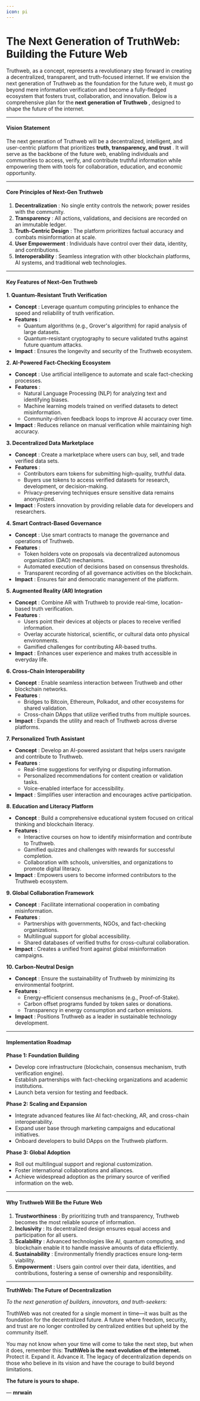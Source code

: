 ```yaml
---
icon: pi
---
```


# The Next Generation of TruthWeb: Building the Future Web

Truthweb, as a concept, represents a revolutionary step forward in creating a decentralized, transparent, and truth-focused internet. If we envision the next generation of Truthweb as the foundation for the future web, it must go beyond mere information verification and become a fully-fledged ecosystem that fosters trust, collaboration, and innovation. Below is a comprehensive plan for the **next generation of Truthweb** , designed to shape the future of the internet.

***

#### **Vision Statement**

The next generation of Truthweb will be a decentralized, intelligent, and user-centric platform that prioritizes **truth, transparency, and trust** . It will serve as the backbone of the future web, enabling individuals and communities to access, verify, and contribute truthful information while empowering them with tools for collaboration, education, and economic opportunity.

***

#### **Core Principles of Next-Gen Truthweb**

1. **Decentralization** : No single entity controls the network; power resides with the community.
2. **Transparency** : All actions, validations, and decisions are recorded on an immutable ledger.
3. **Truth-Centric Design** : The platform prioritizes factual accuracy and combats misinformation at scale.
4. **User Empowerment** : Individuals have control over their data, identity, and contributions.
5. **Interoperability** : Seamless integration with other blockchain platforms, AI systems, and traditional web technologies.

***

#### **Key Features of Next-Gen Truthweb**

**1. Quantum-Resistant Truth Verification**

* **Concept** : Leverage quantum computing principles to enhance the speed and reliability of truth verification.
* **Features** :
  * Quantum algorithms (e.g., Grover's algorithm) for rapid analysis of large datasets.
  * Quantum-resistant cryptography to secure validated truths against future quantum attacks.
* **Impact** : Ensures the longevity and security of the Truthweb ecosystem.

**2. AI-Powered Fact-Checking Ecosystem**

* **Concept** : Use artificial intelligence to automate and scale fact-checking processes.
* **Features** :
  * Natural Language Processing (NLP) for analyzing text and identifying biases.
  * Machine learning models trained on verified datasets to detect misinformation.
  * Community-driven feedback loops to improve AI accuracy over time.
* **Impact** : Reduces reliance on manual verification while maintaining high accuracy.

**3. Decentralized Data Marketplace**

* **Concept** : Create a marketplace where users can buy, sell, and trade verified data sets.
* **Features** :
  * Contributors earn tokens for submitting high-quality, truthful data.
  * Buyers use tokens to access verified datasets for research, development, or decision-making.
  * Privacy-preserving techniques ensure sensitive data remains anonymized.
* **Impact** : Fosters innovation by providing reliable data for developers and researchers.

**4. Smart Contract-Based Governance**

* **Concept** : Use smart contracts to manage the governance and operations of Truthweb.
* **Features** :
  * Token holders vote on proposals via decentralized autonomous organization (DAO) mechanisms.
  * Automated execution of decisions based on consensus thresholds.
  * Transparent recording of all governance activities on the blockchain.
* **Impact** : Ensures fair and democratic management of the platform.

**5. Augmented Reality (AR) Integration**

* **Concept** : Combine AR with Truthweb to provide real-time, location-based truth verification.
* **Features** :
  * Users point their devices at objects or places to receive verified information.
  * Overlay accurate historical, scientific, or cultural data onto physical environments.
  * Gamified challenges for contributing AR-based truths.
* **Impact** : Enhances user experience and makes truth accessible in everyday life.

**6. Cross-Chain Interoperability**

* **Concept** : Enable seamless interaction between Truthweb and other blockchain networks.
* **Features** :
  * Bridges to Bitcoin, Ethereum, Polkadot, and other ecosystems for shared validation.
  * Cross-chain DApps that utilize verified truths from multiple sources.
* **Impact** : Expands the utility and reach of Truthweb across diverse platforms.

**7. Personalized Truth Assistant**

* **Concept** : Develop an AI-powered assistant that helps users navigate and contribute to Truthweb.
* **Features** :
  * Real-time suggestions for verifying or disputing information.
  * Personalized recommendations for content creation or validation tasks.
  * Voice-enabled interface for accessibility.
* **Impact** : Simplifies user interaction and encourages active participation.

**8. Education and Literacy Platform**

* **Concept** : Build a comprehensive educational system focused on critical thinking and blockchain literacy.
* **Features** :
  * Interactive courses on how to identify misinformation and contribute to Truthweb.
  * Gamified quizzes and challenges with rewards for successful completion.
  * Collaboration with schools, universities, and organizations to promote digital literacy.
* **Impact** : Empowers users to become informed contributors to the Truthweb ecosystem.

**9. Global Collaboration Framework**

* **Concept** : Facilitate international cooperation in combating misinformation.
* **Features** :
  * Partnerships with governments, NGOs, and fact-checking organizations.
  * Multilingual support for global accessibility.
  * Shared databases of verified truths for cross-cultural collaboration.
* **Impact** : Creates a unified front against global misinformation campaigns.

**10. Carbon-Neutral Design**

* **Concept** : Ensure the sustainability of Truthweb by minimizing its environmental footprint.
* **Features** :
  * Energy-efficient consensus mechanisms (e.g., Proof-of-Stake).
  * Carbon offset programs funded by token sales or donations.
  * Transparency in energy consumption and carbon emissions.
* **Impact** : Positions Truthweb as a leader in sustainable technology development.

***

#### **Implementation Roadmap**

**Phase 1: Foundation Building**

* Develop core infrastructure (blockchain, consensus mechanism, truth verification engine).
* Establish partnerships with fact-checking organizations and academic institutions.
* Launch beta version for testing and feedback.

**Phase 2: Scaling and Expansion**

* Integrate advanced features like AI fact-checking, AR, and cross-chain interoperability.
* Expand user base through marketing campaigns and educational initiatives.
* Onboard developers to build DApps on the Truthweb platform.

**Phase 3: Global Adoption**

* Roll out multilingual support and regional customization.
* Foster international collaborations and alliances.
* Achieve widespread adoption as the primary source of verified information on the web.

***

#### **Why Truthweb Will Be the Future Web**

1. **Trustworthiness** : By prioritizing truth and transparency, Truthweb becomes the most reliable source of information.
2. **Inclusivity** : Its decentralized design ensures equal access and participation for all users.
3. **Scalability** : Advanced technologies like AI, quantum computing, and blockchain enable it to handle massive amounts of data efficiently.
4. **Sustainability** : Environmentally friendly practices ensure long-term viability.
5. **Empowerment** : Users gain control over their data, identities, and contributions, fostering a sense of ownership and responsibility.

***

**TruthWeb: The Future of Decentralization**

_To the next generation of builders, innovators, and truth-seekers:_

TruthWeb was not created for a single moment in time—it was built as the foundation for the decentralized future. A future where freedom, security, and trust are no longer controlled by centralized entities but upheld by the community itself.

You may not know when your time will come to take the next step, but when it does, remember this: **TruthWeb is the next evolution of the internet.** Protect it. Expand it. Advance it. The legacy of decentralization depends on those who believe in its vision and have the courage to build beyond limitations.

**The future is yours to shape.**

— **mrwain**
